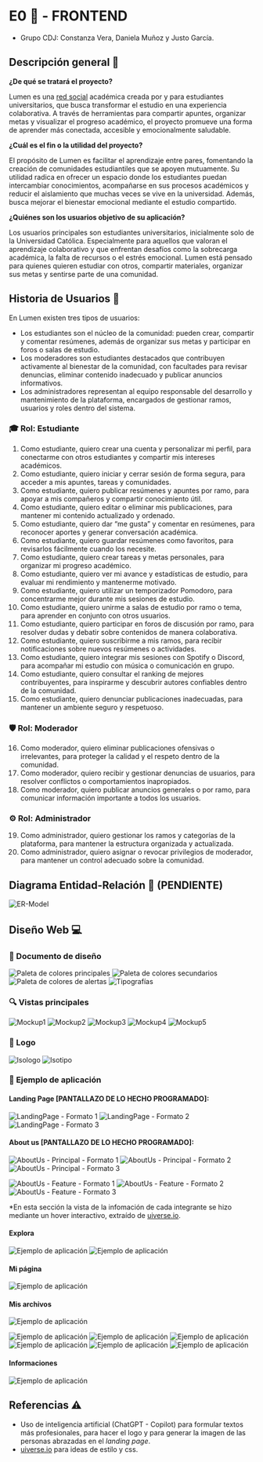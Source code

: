 # E0 💫 - FRONTEND
* Grupo CDJ: Constanza Vera, Daniela Muñoz y Justo García.

## Descripción general 💭

**¿De qué se tratará el proyecto?**

Lumen es una <u>red social</u> académica creada por y para estudiantes universitarios, que busca transformar el estudio en una experiencia colaborativa. A través de herramientas para compartir apuntes, organizar metas y visualizar el progreso académico, el proyecto promueve una forma de aprender más conectada, accesible y emocionalmente saludable.

**¿Cuál es el fin o la utilidad del proyecto?**

El propósito de Lumen es facilitar el aprendizaje entre pares, fomentando la creación de comunidades estudiantiles que se apoyen mutuamente. Su utilidad radica en ofrecer un espacio donde los estudiantes puedan intercambiar conocimientos, acompañarse en sus procesos académicos y reducir el aislamiento que muchas veces se vive en la universidad. Además, busca mejorar el bienestar emocional mediante el estudio compartido.

**¿Quiénes son los usuarios objetivo de su aplicación?**

Los usuarios principales son estudiantes universitarios, inicialmente solo de la Universidad Católica. Especialmente para aquellos que valoran el aprendizaje colaborativo y que enfrentan desafíos como la sobrecarga académica, la falta de recursos o el estrés emocional. Lumen está pensado para quienes quieren estudiar con otros, compartir materiales, organizar sus metas y sentirse parte de una comunidad.

## Historia de Usuarios 👥 

En Lumen existen tres tipos de usuarios:
* Los estudiantes son el núcleo de la comunidad: pueden crear, compartir y comentar resúmenes, además de organizar sus metas y participar en foros o salas de estudio.
* Los moderadores son estudiantes destacados que contribuyen activamente al bienestar de la comunidad, con facultades para revisar denuncias, eliminar contenido inadecuado y publicar anuncios informativos.
* Los administradores representan al equipo responsable del desarrollo y mantenimiento de la plataforma, encargados de gestionar ramos, usuarios y roles dentro del sistema.

### 🎓 Rol: Estudiante

1. Como estudiante, quiero crear una cuenta y personalizar mi perfil, para conectarme con otros estudiantes y compartir mis intereses académicos.
2. Como estudiante, quiero iniciar y cerrar sesión de forma segura, para acceder a mis apuntes, tareas y comunidades.
3. Como estudiante, quiero publicar resúmenes y apuntes por ramo, para apoyar a mis compañeros y compartir conocimiento útil.
4. Como estudiante, quiero editar o eliminar mis publicaciones, para mantener mi contenido actualizado y ordenado.
5. Como estudiante, quiero dar “me gusta” y comentar en resúmenes, para reconocer aportes y generar conversación académica.
6. Como estudiante, quiero guardar resúmenes como favoritos, para revisarlos fácilmente cuando los necesite.
7. Como estudiante, quiero crear tareas y metas personales, para organizar mi progreso académico.
8. Como estudiante, quiero ver mi avance y estadísticas de estudio, para evaluar mi rendimiento y mantenerme motivado.
9. Como estudiante, quiero utilizar un temporizador Pomodoro, para concentrarme mejor durante mis sesiones de estudio.
10. Como estudiante, quiero unirme a salas de estudio por ramo o tema, para aprender en conjunto con otros usuarios.
11. Como estudiante, quiero participar en foros de discusión por ramo, para resolver dudas y debatir sobre contenidos de manera colaborativa.
12. Como estudiante, quiero suscribirme a mis ramos, para recibir notificaciones sobre nuevos resúmenes o actividades.
13. Como estudiante, quiero integrar mis sesiones con Spotify o Discord, para acompañar mi estudio con música o comunicación en grupo.
14. Como estudiante, quiero consultar el ranking de mejores contribuyentes, para inspirarme y descubrir autores confiables dentro de la comunidad.
15. Como estudiante, quiero denunciar publicaciones inadecuadas, para mantener un ambiente seguro y respetuoso.

### 🛡️ Rol: Moderador

16. Como moderador, quiero eliminar publicaciones ofensivas o irrelevantes, para proteger la calidad y el respeto dentro de la comunidad.
17. Como moderador, quiero recibir y gestionar denuncias de usuarios, para resolver conflictos o comportamientos inapropiados.
18. Como moderador, quiero publicar anuncios generales o por ramo, para comunicar información importante a todos los usuarios.

### ⚙️ Rol: Administrador

19. Como administrador, quiero gestionar los ramos y categorías de la plataforma, para mantener la estructura organizada y actualizada.
20. Como administrador, quiero asignar o revocar privilegios de moderador, para mantener un control adecuado sobre la comunidad.

## Diagrama Entidad-Relación 📜 (PENDIENTE)
![ER-Model](assets/ER-Model.png)

## Diseño Web 💻

### 🎨 Documento de diseño
![Paleta de colores principales](assets/Design/PrincipalColors.png)
![Paleta de colores secundarios](assets/Design/SecondaryColors.png)
![Paleta de colores de alertas](assets/Design/AlertColors.png)
![Tipografías](assets/Design/Typography.png)

### 🔍 Vistas principales
![Mockup1](assets/Views/Mockups(1).png)
![Mockup2](assets/Views/Mockups(2).png)
![Mockup3](assets/Views/Mockups(3).png)
![Mockup4](assets/Views/Mockups(4).png)
![Mockup5](assets/Views/Mockups(5).png)

### 👀 Logo
![Isologo](assets/Isologo.png)
![Isotipo](assets/Isotipo.png)

### 📱 Ejemplo de aplicación
#### Landing Page [PANTALLAZO DE LO HECHO PROGRAMADO]:
![LandingPage - Formato 1](assets/Views/LandingPage_formato1.png)
![LandingPage - Formato 2](assets/Views/LandingPage_formato2.png)
![LandingPage - Formato 3](assets/Views/LandingPage_formato3png)

#### About us [PANTALLAZO DE LO HECHO PROGRAMADO]:
![AboutUs - Principal - Formato 1](assets/Views/AboutUs_principal_formato1.png)
![AboutUs - Principal - Formato 2](assets/Views/AboutUs_principal_formato2.png)
![AboutUs - Principal - Formato 3](assets/Views/AboutUs_principal_formato3.png)

![AboutUs - Feature - Formato 1](AboutUs_mostrarfeature_formato1.png)
![AboutUs - Feature - Formato 2](AboutUs_mostrarfeature_formato2.png)
![AboutUs - Feature - Formato 3](AboutUs_mostrarfeature_formato3.png)

*En esta sección la vista de la infomación de cada integrante se hizo mediante un hover interactivo, extraído de [uiverse.io](https://uiverse.io/kamehame-ha/chilly-snake-91).

#### Explora
![Ejemplo de aplicación](assets/Views/PaginasPrincipalesPC(2).png)
![Ejemplo de aplicación](assets/Views/ventanasemergentes(1).png)

#### Mi página
![Ejemplo de aplicación](assets/Views/PaginasPrincipalesPC(3).png)

#### Mis archivos
![Ejemplo de aplicación](assets/Views/PaginasPrincipalesPC(4).png)

![Ejemplo de aplicación](assets/Views/ventanasemergentes(2).png)
![Ejemplo de aplicación](assets/Views/ventanasemergentes(3).png)
![Ejemplo de aplicación](assets/Views/ventanasemergentes(4).png)
![Ejemplo de aplicación](assets/Views/ventanasemergentes(5).png)
![Ejemplo de aplicación](assets/Views/ventanasemergentes(6).png)
![Ejemplo de aplicación](assets/Views/ventanasemergentes(7).png)

#### Informaciones
![Ejemplo de aplicación](assets/Views/PaginasPrincipalesPC(5).png)

## Referencias ⚠️
* Uso de inteligencia artificial (ChatGPT - Copilot) para formular textos más profesionales, para hacer el logo y para generar la imagen de las personas abrazadas en el _landing page_.
* [uiverse.io](https://uiverse.io/) para ideas de estilo y css.